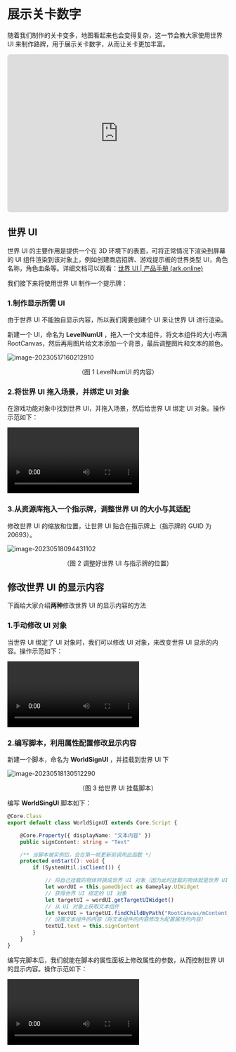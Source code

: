 # 展示关卡数字

随着我们制作的关卡变多，地图看起来也会变得复杂，这一节会教大家使用世界 UI 来制作路牌，用于展示关卡数字，从而让关卡更加丰富。

<iframe sandbox="allow-scripts allow-downloads allow-same-origin allow-popups allow-presentation allow-forms" frameborder="0" draggable="false" allowfullscreen="" allow="encrypted-media;" referrerpolicy="" aha-samesite="" class="iframe-loaded" src="https://player.bilibili.com/player.html?aid=573927757&bvid=BV1sz4y1x7w4&cid=1209569458&page=14" style="border-radius: 7px; width: 100%; height: 360px;"></iframe>

## 世界 UI

世界 UI 的主要作用是提供一个在 3D 环境下的表面，可将正常情况下渲染到屏幕的 UI 组件渲染到该对象上，例如创建商店招牌、游戏提示板的世界类型 UI，角色名称，角色血条等。详细文档可以观看：[世界 UI | 产品手册 (ark.online)](https://docs.ark.online/GameplayObjects/WorldUI.html#如何编辑世界-ui)

我们接下来将使用世界 UI 制作一个提示牌：

### 1.制作显示所需 UI

由于世界 UI 不能独自显示内容，所以我们需要创建个 UI 来让世界 UI 进行渲染。

新建一个 UI，命名为 **LevelNumUI** ，拖入一个文本组件，将文本组件的大小布满 RootCanvas，然后再用图片给文本添加一个背景，最后调整图片和文本的颜色。

![image-20230517160212910](https://arkimg.ark.online/image-20230517160212910.png)

<center>（图 1 LevelNumUI 的内容）</center>

### 2.将世界 UI 拖入场景，并绑定 UI 对象

在游戏功能对象中找到世界 UI，并拖入场景，然后给世界 UI 绑定 UI 对象。操作示范如下：

<video controls src="https://arkimg.ark.online/%E4%B8%96%E7%95%8CUI%E6%8B%96%E5%85%A5%E6%AD%A5%E9%AA%A4.mp4"></video>

### 3.从资源库拖入一个指示牌，调整世界 UI 的大小与其适配

修改世界 UI 的缩放和位置，让世界 UI 贴合在指示牌上（指示牌的 GUID 为 20693）。

![image-20230518094431102](https://arkimg.ark.online/image-20230518094431102.png)

<center>（图 2 调整好世界 UI 与指示牌的位置）</center>

## 修改世界 UI 的显示内容

下面给大家介绍**两种**修改世界 UI 的显示内容的方法

### 1.手动修改 UI 对象

当世界 UI 绑定了 UI 对象时，我们可以修改 UI 对象，来改变世界 UI 显示的内容。操作示范如下：

<video controls src="https://arkimg.ark.online/%E4%BF%AE%E6%94%B9UI%E5%86%85%E5%AE%B9.mp4"></video>

### 2.编写脚本，利用属性配置修改显示内容

新建一个脚本，命名为 **WorldSignUI** ，并挂载到世界 UI 下

![image-20230518130512290](https://arkimg.ark.online/image-20230518130512290.png)

<center>（图 3 给世界 UI 挂载脚本）</center>

编写 **WorldSingUI** 脚本如下：

```typescript
@Core.Class
export default class WorldSignUI extends Core.Script {

    @Core.Property({ displayName: "文本内容" })
    public signContent: string = "Text"

    /** 当脚本被实例后，会在第一帧更新前调用此函数 */
    protected onStart(): void {
        if (SystemUtil.isClient()) {

            // 将自己挂载的物体转换成世界 UI 对象（因为此时挂载的物体就是世界 UI，所以可以直接转换）
            let wordUI = this.gameObject as Gameplay.UIWidget
            // 获得世界 UI 绑定的 UI 对象
            let targetUI = wordUI.getTargetUIWidget()
            // 从 UI 对象上获取文本组件
            let textUI = targetUI.findChildByPath("RootCanvas/mContent_txt") as UI.TextBlock
            // 设置文本组件的内容（将文本组件的内容修改为配置属性的内容）
            textUI.text = this.signContent
        }
    }
}
```

编写完脚本后，我们就能在脚本的属性面板上修改属性的参数，从而控制世界 UI 的显示内容。操作示范如下：

<video controls src="https://arkimg.ark.online/%E4%B8%96%E7%95%8CUI%E5%B1%9E%E6%80%A7%E9%9D%A2%E6%9D%BF.mp4"></video>